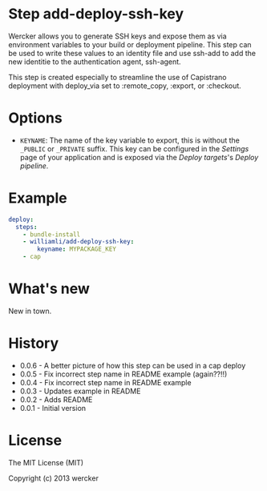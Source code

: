 # Step add-deploy-ssh-key

Wercker allows you to generate SSH keys and expose them as via
environment variables to your build or deployment pipeline.
This step can be used to write these values to an identity file
and use ssh-add to add the new identitie to the authentication
agent, ssh-agent.

This step is created especially to streamline the use of
Capistrano deployment with deploy_via set to :remote_copy, 
:export, or :checkout.

# Options

* `KEYNAME`: The name of the key variable to export, this is without the `_PUBLIC` or `_PRIVATE` suffix. This key can be configured in the *Settings* page of your application and is exposed via the *Deploy targets*'s *Deploy pipeline*.

# Example

``` yaml
deploy:
  steps:
    - bundle-install
    - williamli/add-deploy-ssh-key:
        keyname: MYPACKAGE_KEY
    - cap
```

# What's new

New in town.
 
# History

* 0.0.6 - A better picture of how this step can be used in a cap deploy
* 0.0.5 - Fix incorrect step name in README example (again??!!)
* 0.0.4 - Fix incorrect step name in README example
* 0.0.3 - Updates example in README
* 0.0.2 - Adds README
* 0.0.1 - Initial version

# License

The MIT License (MIT)

Copyright (c) 2013 wercker